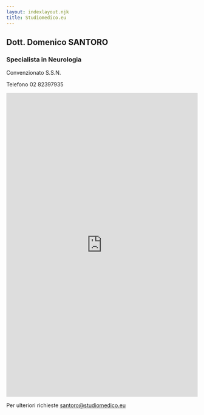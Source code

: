 ```yaml
---
layout: indexlayout.njk
title: Studiomedico.eu
---
```


## Dott. Domenico SANTORO

### Specialista in Neurologia 

Convenzionato S.S.N.

Telefono 02 82397935

<iframe src="https://koalendar.com/e/visita-medica-dott-santoro-domenico?embed=true" width="100%" height="800px" frameborder="0"></iframe>

Per ulteriori richieste santoro@studiomedico.eu
